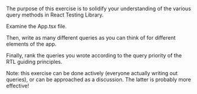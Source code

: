 The purpose of this exercise is to solidify your understanding of the various query methods in React Testing Library. 

Examine the App.tsx file. 

Then, write as many different queries as you can think of for different elements of the app. 

Finally, rank the queries you wrote according to the query priority of the RTL guiding principles. 

Note: this exercise can be done actively (everyone actually writing out queries), or can be approached as a discussion. The latter is probably more effective!